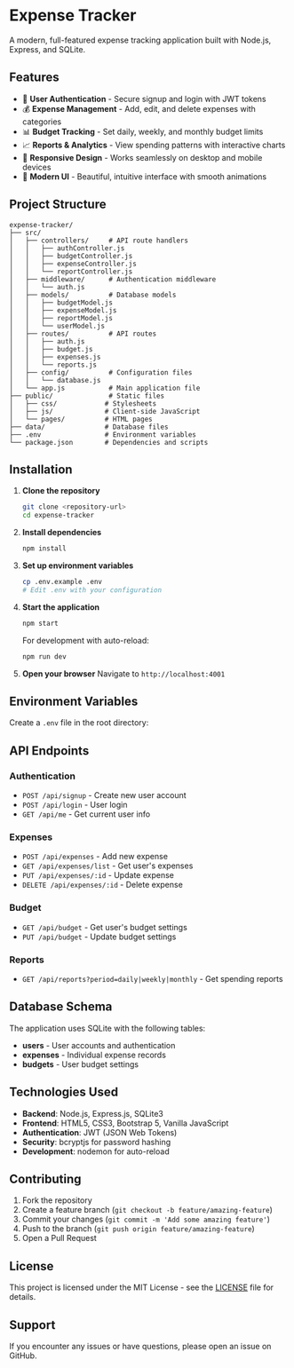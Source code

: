 # Expense Tracker

A modern, full-featured expense tracking application built with Node.js, Express, and SQLite.

## Features

- 🔐 **User Authentication** - Secure signup and login with JWT tokens
- 💰 **Expense Management** - Add, edit, and delete expenses with categories
- 📊 **Budget Tracking** - Set daily, weekly, and monthly budget limits
- 📈 **Reports & Analytics** - View spending patterns with interactive charts
- 📱 **Responsive Design** - Works seamlessly on desktop and mobile devices
- 🎨 **Modern UI** - Beautiful, intuitive interface with smooth animations

## Project Structure

```
expense-tracker/
├── src/
│   ├── controllers/     # API route handlers
│   │   ├── authController.js
│   │   ├── budgetController.js
│   │   ├── expenseController.js
│   │   └── reportController.js
│   ├── middleware/      # Authentication middleware
│   │   └── auth.js
│   ├── models/          # Database models
│   │   ├── budgetModel.js
│   │   ├── expenseModel.js
│   │   ├── reportModel.js
│   │   └── userModel.js
│   ├── routes/          # API routes
│   │   ├── auth.js
│   │   ├── budget.js
│   │   ├── expenses.js
│   │   └── reports.js
│   ├── config/          # Configuration files
│   │   └── database.js
│   └── app.js           # Main application file
├── public/              # Static files
│   ├── css/            # Stylesheets
│   ├── js/             # Client-side JavaScript
│   └── pages/          # HTML pages
├── data/               # Database files
├── .env                # Environment variables
└── package.json        # Dependencies and scripts
```

## Installation

1. **Clone the repository**

   ```bash
   git clone <repository-url>
   cd expense-tracker
   ```

2. **Install dependencies**

   ```bash
   npm install
   ```

3. **Set up environment variables**

   ```bash
   cp .env.example .env
   # Edit .env with your configuration
   ```

4. **Start the application**

   ```bash
   npm start
   ```

   For development with auto-reload:

   ```bash
   npm run dev
   ```

5. **Open your browser**
   Navigate to `http://localhost:4001`

## Environment Variables

Create a `.env` file in the root directory:

## API Endpoints

### Authentication

- `POST /api/signup` - Create new user account
- `POST /api/login` - User login
- `GET /api/me` - Get current user info

### Expenses

- `POST /api/expenses` - Add new expense
- `GET /api/expenses/list` - Get user's expenses
- `PUT /api/expenses/:id` - Update expense
- `DELETE /api/expenses/:id` - Delete expense

### Budget

- `GET /api/budget` - Get user's budget settings
- `PUT /api/budget` - Update budget settings

### Reports

- `GET /api/reports?period=daily|weekly|monthly` - Get spending reports

## Database Schema

The application uses SQLite with the following tables:

- **users** - User accounts and authentication
- **expenses** - Individual expense records
- **budgets** - User budget settings

## Technologies Used

- **Backend**: Node.js, Express.js, SQLite3
- **Frontend**: HTML5, CSS3, Bootstrap 5, Vanilla JavaScript
- **Authentication**: JWT (JSON Web Tokens)
- **Security**: bcryptjs for password hashing
- **Development**: nodemon for auto-reload

## Contributing

1. Fork the repository
2. Create a feature branch (`git checkout -b feature/amazing-feature`)
3. Commit your changes (`git commit -m 'Add some amazing feature'`)
4. Push to the branch (`git push origin feature/amazing-feature`)
5. Open a Pull Request

## License

This project is licensed under the MIT License - see the [LICENSE](LICENSE) file for details.

## Support

If you encounter any issues or have questions, please open an issue on GitHub.
